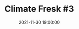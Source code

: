 ---
title: "Climate Fresk #3"
date: 2021-11-30 19:00:00
location: Hôtel Pasteur, Rennes
draft: false
---
